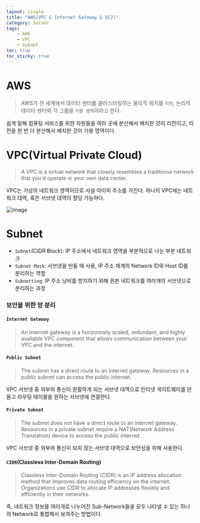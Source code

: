 ```yaml
---
layout: single
title: "AWS(VPC & Internet Gateway & EC2)"
category: Server
tags:
    - AWS
    - VPC
    - Subnet
toc: true
toc_sticky: true
---
```

# AWS
> AWS가 전 세계에서 데이터 센터를 클러스터링하는 물리적 위치를 `리전`, 논리적 데이터 센터와 각 그룹을 `가용 영역`이라고 한다.

쉽게 말해 컴퓨팅 서비스를 위한 자원들을 여러 곳에 분산해서 배치한 것이 리전이고, 리전을 한 번 더 분산해서 배치한 것이 가용 영역이다.

# VPC(Virtual Private Cloud)
> A VPC is a virtual network that closely resembles a traditional network that you'd operate in your own data center.

VPC는 가상의 네트워크 영역이므로 사설 아이피 주소를 가진다. 하나의 VPC에는 네트워크 대역, 혹은 서브넷 대역이 할당 가능하다.

![image](https://github.com/seoyeon22/seoyeon22.github.io/assets/70433999/0edec589-ba87-436c-9ef9-4170cf8df273)


# Subnet

- `Subnet`(CIDR Block): IP 주소에서 네트워크 영역을 부분적으로 나눈 부분 네트워크
- `Subnet Mask`: 서브넷을 만들 때 사용, IP 주소 체계의 Network ID와 Host ID를 분리하는 역할
- `Subnetting`: IP 주소 낭비를 방지하기 위해 원본 네트워크를 여러개의 서브넷으로 분리하는 과정

### 보안을 위한 망 분리

#### `Internet Gateway`
> An internet gateway is a horizontally scaled, redundant, and highly available VPC component that allows communication between your VPC and the internet.

#### `Public Subnet`
> The subnet has a direct route to an internet gateway. Resources in a public subnet can access the public internet.

VPC 서브넷 중 외부와 통신이 원활하게 되는 서브넷 대역으로 인터넷 게이트웨이를 만들고 라우팅 테이블을 원하는 서브넷에 연결한다.

#### `Private Subnet`
> The subnet does not have a direct route to an internet gateway. Resources in a private subnet require a NAT(Network Address Translation) device to access the public internet.

VPC 서브넷 중 외부와 통신이 되지 않는 서브넷 대역으로 보안성을 위해 사용한다.

#### `CIDR`(Classless Inter-Domain Routing)
> Classless Inter-Domain Routing (CIDR) is an IP address allocation method that improves data routing efficiency on the internet. Organizations use CIDR to allocate IP addresses flexibly and efficiently in their networks.

즉, 네트워크 정보를 여러개로 나누어진 Sub-Network들을 모두 나타낼 수 있는 하나의 Network로 통합해서 보여주는 방법이다.


